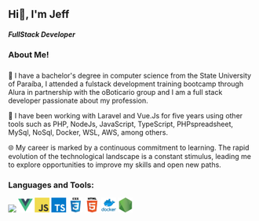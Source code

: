 ## Hi👋, I'm Jeff

##### FullStack Developer

### About Me!
##### 
👋 I have a bachelor's degree in computer science from the State University of Paraíba, I attended a fulstack development training bootcamp through Alura in partnership with the oBoticario group and I am a full stack developer passionate about my profession.

🚀 I have been working with Laravel and Vue.Js for five years using other tools such as PHP, NodeJs, JavaScript, TypeScript, PHPspreadsheet, MySql, NoSql, Docker, WSL, AWS, among others.

🌐 My career is marked by a continuous commitment to learning. The rapid evolution of the technological landscape is a constant stimulus, leading me to explore opportunities to improve my skills and open new paths.
##### 
### Languages and Tools:
<code><img height="30" src="https://upload.wikimedia.org/wikipedia/commons/thumb/9/9a/Laravel.svg/115px-Laravel.svg.png"></code>
<code><img height="30" src="https://raw.githubusercontent.com/github/explore/80688e429a7d4ef2fca1e82350fe8e3517d3494d/topics/vue/vue.png"></code>
<code><img height="30" src="https://raw.githubusercontent.com/github/explore/80688e429a7d4ef2fca1e82350fe8e3517d3494d/topics/javascript/javascript.png"></code>
<code><img height="30" src="https://raw.githubusercontent.com/github/explore/80688e429a7d4ef2fca1e82350fe8e3517d3494d/topics/typescript/typescript.png"></code>
<code><img height="30" src="https://raw.githubusercontent.com/github/explore/6c6508f34230f0ac0d49e847a326429eefbfc030/topics/css/css.png"></code>
<code><img height="30" src="https://raw.githubusercontent.com/github/explore/6c6508f34230f0ac0d49e847a326429eefbfc030/topics/html/html.png"></code>
<code><img height="30" src="https://raw.githubusercontent.com/github/explore/6c6508f34230f0ac0d49e847a326429eefbfc030/topics/docker/docker.png"></code>
<code><img height="30" src="https://raw.githubusercontent.com/github/explore/6c6508f34230f0ac0d49e847a326429eefbfc030/topics/nodejs/nodejs.png"></code>
